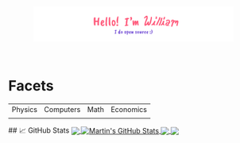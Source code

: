 <p align="center"><a href="https://tsangares.github.io"><img width="80%" alt="Hello, I'm William. I do open source!" src="./img/header.png" /></a></p>

<br />

# Facets
<table>
  <tr>
    <td>Physics</td>
    <td>Computers</td>
    <td>Math</td>
    <td>Economics</td>
  </tr>
  <tr>
   <td></td>
   <td></td>
   <td></td>
   <td></td>
  </tr>
</table>
## &#x1f4c8; GitHub Stats

<a href="https://github.com/Tsangares">
  <img align="center" src="https://github-readme-stats.vercel.app/api/top-langs/?username=Tsangares&hide=java,html,tex&title_color=ffffff&text_color=c9cacc&icon_color=2bbc8a&bg_color=1d1f21&langs_count=3" />
</a>
<a href="https://github.com/Tsangares">
  <img align="center" src="https://github-readme-stats.vercel.app/api?username=Tsangares&show_icons=true&line_height=27&count_private=true&title_color=ffffff&text_color=c9cacc&icon_color=2bbc8a&bg_color=1d1f21" alt="Martin's GitHub Stats" />
</a>

<a href="https://github.com/Tsangares">
  <img align="center" src="https://github-readme-stats.vercel.app/api/pin/?username=Tsangares&repo=python-project-blueprint&title_color=ffffff&text_color=c9cacc&icon_color=2bbc8a&bg_color=1d1f21" />
</a>


<a href="https://github.com/Tsangares">
  <img align="center" src="https://github-readme-stats.vercel.app/api/pin/?username=Tsangares&repo=go-project-blueprint&title_color=ffffff&text_color=c9cacc&icon_color=2bbc8a&bg_color=1d1f21" />
</a>   
